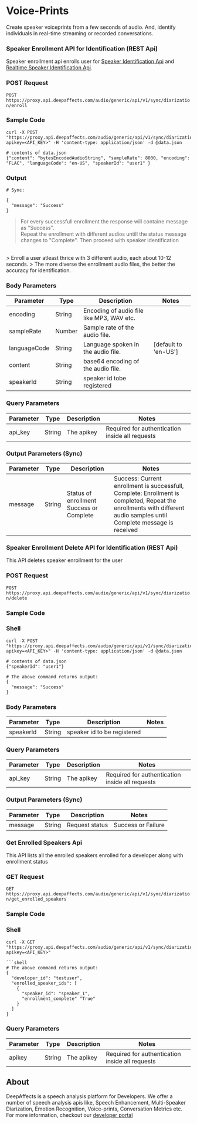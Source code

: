 # Voice-Prints
Create speaker voiceprints from a few seconds of audio. And, identify individuals in real-time streaming or recorded conversations.

<h3> Speaker Enrollment API for Identification (REST Api)</h3>

Speaker enrollment api enrolls user for [Speaker Identification Api](./speaker-identification-api.html) and [Realtime Speaker Identification Api](./realtime-speaker-identification-api.html).

### POST Request

`POST https://proxy.api.deepaffects.com/audio/generic/api/v1/sync/diarization/enroll`

### Sample Code

```shell
curl -X POST "https://proxy.api.deepaffects.com/audio/generic/api/v1/sync/diarization/enroll?apikey=<API_KEY>" -H 'content-type: application/json' -d @data.json

# contents of data.json
{"content": "bytesEncodedAudioString", "sampleRate": 8000, "encoding": "FLAC", "languageCode": "en-US", "speakerId": "user1" }
```

### Output

```shell
# Sync:

{
  "message": "Success"
}
```

> For every successfull enrollment the response will containe message as "Success".  
>  Repeat the enrollment with different audios untill the status message changes to
> "Complete". Then proceed with speaker identification

 <br />
> Enroll a user atleast thrice with 3 different audio, each about 10-12 seconds.
> The more diverse the enrollment audio files, the better the accuracy for identification.

### Body Parameters

| Parameter    | Type   | Description                               | Notes                        |
| ------------ | ------ | ----------------------------------------- | ---------------------------- |
| encoding     | String | Encoding of audio file like MP3, WAV etc. |                              |
| sampleRate   | Number | Sample rate of the audio file.            |                              |
| languageCode | String | Language spoken in the audio file.        | [default to &#39;en-US&#39;] |
| content      | String | base64 encoding of the audio file.        |                              |
| speakerId    | String | speaker id tobe registered                |                              |

### Query Parameters

| Parameter | Type   | Description | Notes                                           |
| --------- | ------ | ----------- | ----------------------------------------------- |
| api_key   | String | The apikey  | Required for authentication inside all requests |

### Output Parameters (Sync)

| Parameter | Type   | Description                              | Notes                                                                                                                                                                 |
| --------- | ------ | ---------------------------------------- | --------------------------------------------------------------------------------------------------------------------------------------------------------------------- |
| message   | String | Status of enrollment Success or Complete | Success: Current enrollment is successfull, Complete: Enrollment is completed, Repeat the enrollments with different audio samples until Complete message is received |

### Speaker Enrollment Delete API for Identification (REST Api)

This API deletes speaker enrollment for the user

### POST Request

`POST https://proxy.api.deepaffects.com/audio/generic/api/v1/sync/diarization/delete`

### Sample Code

### Shell

```shell
curl -X POST "https://proxy.api.deepaffects.com/audio/generic/api/v1/sync/diarization/delete?apikey=<API_KEY>" -H 'content-type: application/json' -d @data.json

# contents of data.json
{"speakerId": "user1"}
```

```shell
# The above command returns output:
{
  "message": "Success"
}
```

### Body Parameters

| Parameter | Type   | Description                 | Notes |
| --------- | ------ | --------------------------- | ----- |
| speakerId | String | speaker id to be registered |       |

### Query Parameters

| Parameter | Type   | Description | Notes                                           |
| --------- | ------ | ----------- | ----------------------------------------------- |
| api_key   | String | The apikey  | Required for authentication inside all requests |

### Output Parameters (Sync)

| Parameter | Type   | Description    | Notes              |
| --------- | ------ | -------------- | ------------------ |
| message   | String | Request status | Success or Failure |

### Get Enrolled Speakers Api

This API lists all the enrolled speakers enrolled for a developer along with enrollment status

### GET Request

`GET https://proxy.api.deepaffects.com/audio/generic/api/v1/sync/diarization/get_enrolled_speakers`

### Sample Code

### Shell

```shell
curl -X GET "https://proxy.api.deepaffects.com/audio/generic/api/v1/sync/diarization/get_enrolled_speakers?apikey=<API_KEY>"

```shell
# The above command returns output:
{
  "developer_id": "testuser",
  "enrolled_speaker_ids": [
    {
      "speaker_id": "speaker_1",
      "enrollment_complete" "True"
    }
  ]
}
```

### Query Parameters

| Parameter | Type   | Description | Notes                                           |
| --------- | ------ | ----------- | ----------------------------------------------- |
| apikey   | String | The apikey  | Required for authentication inside all requests |

## About

DeepAffects is a speech analysis platform for Developers. We offer a number of speech analysis apis like, Speech Enhancement, Multi-Speaker Diarization, Emotion Recognition, Voice-prints, Conversation Metrics etc. For more information, checkout our [developer portal](https://developers.deepaffects.com)
